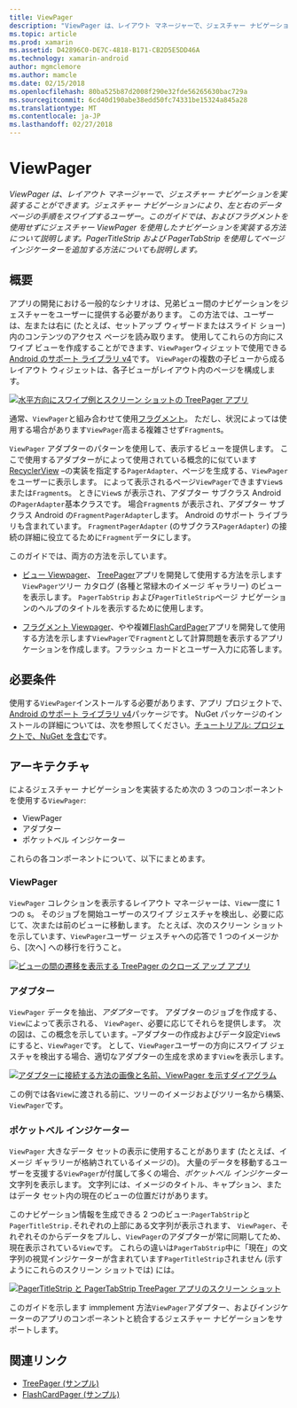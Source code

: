 ```yaml
---
title: ViewPager
description: "ViewPager は、レイアウト マネージャーで、ジェスチャー ナビゲーションを実装することができます。 ジェスチャー ナビゲーションにより、左と右のデータ ページの手順をスワイプするユーザー。 このガイドでは、およびフラグメントを使用せずにジェスチャー ViewPager を使用したナビゲーションを実装する方法について説明します。 PagerTitleStrip および PagerTabStrip を使用してページ インジケーターを追加する方法についても説明します。"
ms.topic: article
ms.prod: xamarin
ms.assetid: D42896C0-DE7C-4818-B171-CB2D5E5DD46A
ms.technology: xamarin-android
author: mgmclemore
ms.author: mamcle
ms.date: 02/15/2018
ms.openlocfilehash: 80ba525b87d2008f290e32fde56265630bac729a
ms.sourcegitcommit: 6cd40d190abe38edd50fc74331be15324a845a28
ms.translationtype: MT
ms.contentlocale: ja-JP
ms.lasthandoff: 02/27/2018
---
```

# <a name="viewpager"></a>ViewPager

_ViewPager は、レイアウト マネージャーで、ジェスチャー ナビゲーションを実装することができます。ジェスチャー ナビゲーションにより、左と右のデータ ページの手順をスワイプするユーザー。このガイドでは、およびフラグメントを使用せずにジェスチャー ViewPager を使用したナビゲーションを実装する方法について説明します。PagerTitleStrip および PagerTabStrip を使用してページ インジケーターを追加する方法についても説明します。_

<a name="overview" />
 
## <a name="overview"></a>概要

アプリの開発における一般的なシナリオは、兄弟ビュー間のナビゲーションをジェスチャーをユーザーに提供する必要があります。 この方法では、ユーザーは、左または右に (たとえば、セットアップ ウィザードまたはスライド ショー) 内のコンテンツのアクセス ページを読み取ります。 使用してこれらの方向にスワイプ ビューを作成することができます、`ViewPager`ウィジェットで使用できる[Android のサポート ライブラリ v4](https://www.nuget.org/packages/Xamarin.Android.Support.v4/)です。 `ViewPager`の複数の子ビューから成るレイアウト ウィジェットは、各子ビューがレイアウト内のページを構成します。 

[![水平方向にスワイプ例とスクリーン ショットの TreePager アプリ](images/01-intro-sml.png)](images/01-intro.png)

通常、`ViewPager`と組み合わせて使用[フラグメント](https://developer.xamarin.com/guides/android/platform_features/fragments/)。 ただし、状況によっては使用する場合があります`ViewPager`高まる複雑させず`Fragment`s。

`ViewPager` アダプターのパターンを使用して、表示するビューを提供します。 ここで使用するアダプターがによって使用されている概念的に似ています[RecyclerView](~/android/user-interface/layouts/recycler-view/index.md) &ndash;の実装を指定する`PagerAdapter`、ページを生成する、`ViewPager`をユーザーに表示します。 によって表示されるページ`ViewPager`できます`View`s または`Fragment`s。 ときに`View`s が表示され、アダプター サブクラス Android の`PagerAdapter`基本クラスです。 場合`Fragment`s が表示され、アダプター サブクラス Android の`FragmentPagerAdapter`します。 Android のサポート ライブラリも含まれています。 `FragmentPagerAdapter` (のサブクラス`PagerAdapter`) の接続の詳細に役立てるために`Fragment`データにします。 

このガイドでは、両方の方法を示しています。 

-   [ビュー Viewpager](~/android/user-interface/controls/view-pager/viewpager-and-views.md)、 [TreePager](https://developer.xamarin.com/samples/monodroid/UserInterface/TreePager/)アプリを開発して使用する方法を示します`ViewPager`ツリー カタログ (各種と常緑木のイメージ ギャラリー) のビューを表示します。 
    `PagerTabStrip`  および`PagerTitleStrip`ページ ナビゲーションのヘルプのタイトルを表示するために使用します。

-   [フラグメント Viewpager](~/android/user-interface/controls/view-pager/viewpager-and-fragments.md)、やや複雑[FlashCardPager](https://developer.xamarin.com/samples/monodroid/UserInterface/TreePager/)アプリを開発して使用する方法を示します`ViewPager`で`Fragment`として計算問題を表示するアプリケーションを作成します。フラッシュ カードとユーザー入力に応答します。 

<a name="requirements" />

## <a name="requirements"></a>必要条件

使用する`ViewPager`インストールする必要があります、アプリ プロジェクトで、 [Android のサポート ライブラリ v4](https://www.nuget.org/packages/Xamarin.Android.Support.v4/)パッケージです。 NuGet パッケージのインストールの詳細については、次を参照してください。[チュートリアル: プロジェクトで、NuGet を含む](https://docs.microsoft.com/visualstudio/mac/nuget-walkthrough)です。 

<a name="architecture" />
 
## <a name="architecture"></a>アーキテクチャ

によるジェスチャー ナビゲーションを実装するため次の 3 つのコンポーネントを使用する`ViewPager`:

-   ViewPager
-   アダプター
-   ポケットベル インジケーター

これらの各コンポーネントについて、以下にまとめます。


<a name="viewpager" />

### <a name="viewpager"></a>ViewPager

`ViewPager` コレクションを表示するレイアウト マネージャーは、`View`一度に 1 つの s。 そのジョブを開始ユーザーのスワイプ ジェスチャを検出し、必要に応じて、次または前のビューに移動します。 たとえば、次のスクリーン ショットを示しています、`ViewPager`ユーザー ジェスチャへの応答で 1 つのイメージから、[次へ] への移行を行うこと。 

[![ビューの間の遷移を表示する TreePager のクローズ アップ アプリ](images/02-transition-sml.png)](images/02-transition.png)


<a name="adapter" />

### <a name="adapter"></a>アダプター

`ViewPager` データを抽出、*アダプター*です。 アダプターのジョブを作成する、`View`によって表示される、 `ViewPager`、必要に応じてそれらを提供します。 次の図は、この概念を示しています。&ndash;アダプターの作成およびデータ設定`View`s にすると、`ViewPager`です。 として、`ViewPager`ユーザーの方向にスワイプ ジェスチャを検出する場合、適切なアダプターの生成を求めます`View`を表示します。 

[![アダプターに接続する方法の画像と名前、ViewPager を示すダイアグラム](images/03-adapter-sml.png)](images/03-adapter.png)

この例では各`View`に渡される前に、ツリーのイメージおよびツリー名から構築、`ViewPager`です。 


<a name="indicator" />

### <a name="pager-indicator"></a>ポケットベル インジケーター

`ViewPager` 大きなデータ セットの表示に使用することがあります (たとえば、イメージ ギャラリーが格納されているイメージの)。 大量のデータを移動するユーザーを支援する`ViewPager`が付属して多くの場合、*ポケットベル インジケーター*文字列を表示します。 文字列には、イメージのタイトル、キャプション、またはデータ セット内の現在のビューの位置だけがあります。 

このナビゲーション情報を生成できる 2 つのビュー:`PagerTabStrip`と`PagerTitleStrip.`それぞれの上部にある文字列が表示されます、 `ViewPager`、それぞれそのからデータをプルし、`ViewPager`のアダプターが常に同期してため、現在表示されている`View`です。 これらの違いは`PagerTabStrip`中に「現在」の文字列の視覚インジケーターが含まれています`PagerTitleStrip`されません (示すようにこれらのスクリーン ショットでは) には。 

[![PagerTitleStrip と PagerTabStrip TreePager アプリのスクリーン ショット](images/04-comparison-sml.png)](images/04-comparison.png)

このガイドを示します immplement 方法`ViewPager`アダプター、およびインジケーターのアプリのコンポーネントと統合するジェスチャー ナビゲーションをサポートします。 



## <a name="related-links"></a>関連リンク

- [TreePager (サンプル)](https://developer.xamarin.com/samples/monodroid/UserInterface/TreePager)
- [FlashCardPager (サンプル)](https://developer.xamarin.com/samples/monodroid/UserInterface/FlashCardPager)
